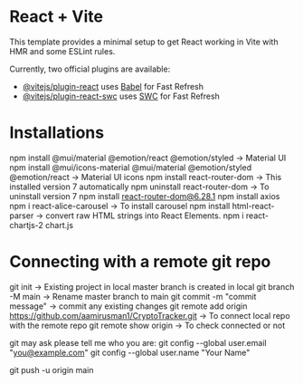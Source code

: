 # React + Vite

This template provides a minimal setup to get React working in Vite with HMR and some ESLint rules.

Currently, two official plugins are available:

- [@vitejs/plugin-react](https://github.com/vitejs/vite-plugin-react/blob/main/packages/plugin-react/README.md) uses [Babel](https://babeljs.io/) for Fast Refresh
- [@vitejs/plugin-react-swc](https://github.com/vitejs/vite-plugin-react-swc) uses [SWC](https://swc.rs/) for Fast Refresh

# Installations

npm install @mui/material @emotion/react @emotion/styled -> Material UI
npm install @mui/icons-material @mui/material @emotion/styled @emotion/react -> Material UI icons
npm install react-router-dom -> This installed version 7 automatically
npm uninstall react-router-dom -> To uninstall version 7
npm install react-router-dom@6.28.1
npm install axios
npm i react-alice-carousel -> To install carousel
npm install html-react-parser -> convert raw HTML strings into React Elements.
npm i react-chartjs-2 chart.js

# Connecting with a remote git repo

git init -> Existing project in local
master branch is created in local
git branch -M main -> Rename master branch to main
git commit -m "commit message" -> commit any existing changes
git remote add origin https://github.com/aamirusman1/CryptoTracker.git -> To connect local repo with the remote repo
git remote show origin -> To check connected or not

git may ask please tell me who you are:
git config --global user.email "you@example.com"
git config --global user.name "Your Name"

git push -u origin main
